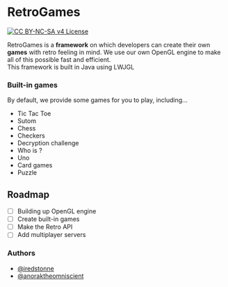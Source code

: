 # RetroGames
[![CC BY-NC-SA v4 License](https://img.shields.io/badge/License-CC%20BY%20NC%20SA%20v4-yellow.svg)](https://creativecommons.org/licenses/by-nc-sa/4.0/)

RetroGames is a **framework** on which developers can create their own **games** with retro feeling in mind.
We use our own OpenGL engine to make all of this possible fast and efficient.                                                         
This framework is built in Java using LWJGL

### Built-in games

By default, we provide some games for you to play, including...

- Tic Tac Toe
- Sutom
- Chess
- Checkers
- Decryption challenge
- Who is ?
- Uno
- Card games
- Puzzle

## Roadmap

- [ ] Building up OpenGL engine
- [ ] Create built-in games
- [ ] Make the Retro API
- [ ] Add multiplayer servers

### Authors

- [@iredstonne](https://www.github.com/iredstonne)
- [@anoraktheomniscient](https://github.com/anoraktheomniscient)
